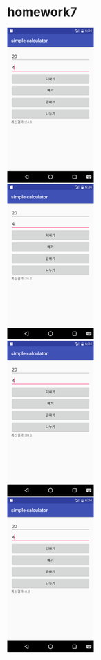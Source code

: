 # homework7
<img src='https://github.com/kchs942/homework7/blob/master/app/pics/Screenshot_1479364471.png?raw=true' width="200"><br>
<img src='https://github.com/kchs942/homework7/blob/master/app/pics/Screenshot_1479364477.png?raw=true' width="200"><br>
<img src='https://github.com/kchs942/homework7/blob/master/app/pics/Screenshot_1479364483.png?raw=true' width="200"><br>
<img src='https://github.com/kchs942/homework7/blob/master/app/pics/Screenshot_1479364494.png?raw=true' width="200"><br>
